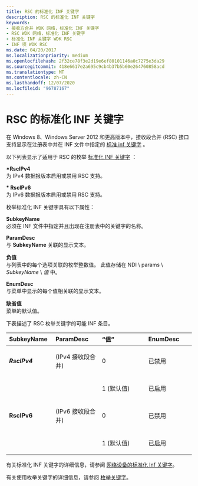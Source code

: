 ```yaml
---
title: RSC 的标准化 INF 关键字
description: RSC 的标准化 INF 关键字
keywords:
- 接收方合并 WDK 网络，标准化 INF 关键字
- RSC WDK 网络，标准化 INF 关键字
- 标准化 INF 关键字 WDK RSC
- INF 项 WDK RSC
ms.date: 04/20/2017
ms.localizationpriority: medium
ms.openlocfilehash: 2f32ce78f3e2d19e6ef80101146a0c7275e3da29
ms.sourcegitcommit: 418e6617e2a695c9cb4b37b5b60e264760858acd
ms.translationtype: MT
ms.contentlocale: zh-CN
ms.lasthandoff: 12/07/2020
ms.locfileid: "96787167"
---
```

# <a name="standardized-inf-keywords-for-rsc"></a>RSC 的标准化 INF 关键字





在 Windows 8、Windows Server 2012 和更高版本中，接收段合并 (RSC) 接口支持显示在注册表中并在 INF 文件中指定的 [标准 inf 关键字](standardized-inf-keywords-for-network-devices.md) 。

以下列表显示了适用于 RSC 的枚举 [标准化 INF 关键字](standardized-inf-keywords-for-network-devices.md) ：

<a href="" id="-rscipv4"></a>**\*RscIPv4**  
为 IPv4 数据报版本启用或禁用 RSC 支持。

<a href="" id="---------rscipv6"></a>**\* RscIPv6**  
为 IPv6 数据报版本启用或禁用 RSC 支持。

枚举标准化 INF 关键字具有以下属性：

<a href="" id="subkeyname"></a>**SubkeyName**  
必须在 INF 文件中指定并且出现在注册表中的关键字的名称。

<a href="" id="paramdesc"></a>**ParamDesc**  
与 **SubkeyName** 关联的显示文本。

<a href="" id="value"></a>**负值**  
与列表中的每个选项关联的枚举整数值。 此值存储在 NDI \\ params \\ *SubkeyName* \\ *值* 中。

<a href="" id="enumdesc"></a>**EnumDesc**  
与菜单中显示的每个值相关联的显示文本。

<a href="" id="default"></a>**缺省值**  
菜单的默认值。

下表描述了 RSC 枚举关键字的可能 INF 条目。

<table>
<colgroup>
<col width="25%" />
<col width="25%" />
<col width="25%" />
<col width="25%" />
</colgroup>
<thead>
<tr class="header">
<th align="left">SubkeyName</th>
<th align="left">ParamDesc</th>
<th align="left">“值”</th>
<th align="left">EnumDesc</th>
</tr>
</thead>
<tbody>
<tr class="odd">
<td align="left"><p><strong><em>RscIPv4</strong></p></td>
<td align="left"><p> (IPv4 接收段合并) </p></td>
<td align="left"><p>0</p></td>
<td align="left"><p>已禁用</p></td>
</tr>
<tr class="even">
<td align="left"></td>
<td align="left"></td>
<td align="left"><p>1 (默认值) </p></td>
<td align="left"><p>已启用</p></td>
</tr>
<tr class="odd">
<td align="left"><p><strong></em>RscIPv6</strong></p></td>
<td align="left"><p> (IPv6 接收段合并) </p></td>
<td align="left"><p>0</p></td>
<td align="left"><p>已禁用</p></td>
</tr>
<tr class="even">
<td align="left"></td>
<td align="left"></td>
<td align="left"><p>1 (默认值) </p></td>
<td align="left"><p>已启用</p></td>
</tr>
</tbody>
</table>

 

有关标准化 INF 关键字的详细信息，请参阅 [网络设备的标准化 Inf 关键字](standardized-inf-keywords-for-network-devices.md)。

有关使用枚举关键字的详细信息，请参阅 [枚举关键字](enumeration-keywords.md)。

 

 






